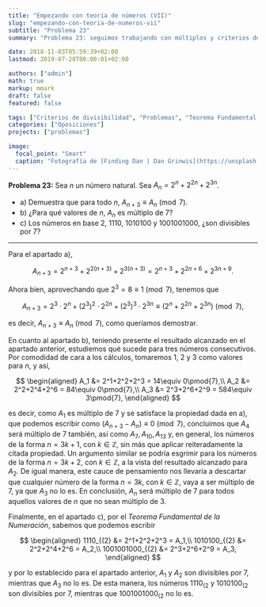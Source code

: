 ```yaml
---
title: "Empezando con teoría de números (VII)"
slug: "empezando-con-teoria-de-numeros-vii"
subtitle: "Problema 23"
summary: "Problema 23: seguimos trabajando con múltiplos y criterios de divisibilidad."

date: 2018-11-03T05:59:39+02:00
lastmod: 2019-07-28T00:00:01+02:00

authors: ["admin"]
math: true
markup: mmark
draft: false
featured: false

tags: ["Criterios de divisibilidad", "Problemas", "Teorema Fundamental de la Numeración", "Teoría de números"]
categories: ["Oposiciones"]
projects: ["problemas"]

image:
  focal_point: "Smart"
  caption: "Fotografía de [Finding Dan | Dan Grinwis](https://unsplash.com/@finding_dan), disponible en [Unsplash](https://unsplash.com/photos/bTFNVc4pWvY)."
---
```


**Problema 23:** Sea $n$ un número natural. Sea $A_n = 2^n + 2^{2n} + 2^{3n}$.

- a) Demuestra que para todo $n$, $A_{n+3}\equiv A_n\pmod{7}$.
- b) ¿Para qué valores de $n$, $A_n$ es múltiplo de $7$?
- c) Los números en base $2$, $1110$, $1010100$ y $1001001000$, ¿son divisibles por $7$?

***

Para el apartado a),

$$
A_{n+3} = 2^{n+3} + 2^{2(n+3)} + 2^{3(n+3)} = 2^{n+3} + 2^{2n+6} + 2^{3n+9}.
$$

Ahora bien, aprovechando que $2^3=8\equiv 1\pmod{7}$, tenemos que

$$
A_{n+3} = 2^3\cdot2^n + (2^3)^2\cdot2^{2n} + (2^3)^3\cdot 2^{3n} \equiv (2^n + 2^{2n} + 2^{3n})\pmod{7},
$$

es decir, $A_{n+3}\equiv A_n\pmod{7}$, como queríamos demostrar.

En cuanto al apartado b), teniendo presente el resultado alcanzado en el apartado anterior, estudiemos qué sucede para tres números consecutivos. Por comodidad de cara a los cálculos, tomaremos $1$, $2$ y $3$ como valores para $n$, y así,

$$
\begin{aligned}
A_1 &= 2^1+2^2+2^3 = 14\equiv 0\pmod{7},\\
A_2 &= 2^2+2^4+2^6 = 84\equiv 0\pmod{7},\\
A_3 &= 2^3+2^6+2^9 = 584\equiv 3\pmod{7},
\end{aligned}
$$

es decir, como $A_{1}$ es múltiplo de $7$ y se satisface la propiedad dada en a), que podemos escribir como $( A_{n + 3} - A_{n} ) \equiv 0 \pmod{7}$, concluimos que $A_{4}$ será múltiplo de $7$ también, así como $A_{7}, A_{10}, A_{13}$ y, en general, los números de la forma $n=3k+1$, con $k\in\mathbb{Z}$, sin más que aplicar reiteradamente la citada propiedad. Un argumento similar se podría esgrimir para los números de la forma $n=3k+2$, con $k\in\mathbb{Z}$, a la vista del resultado alcanzado para $A_2$. De igual manera, este cauce de pensamiento nos llevaría a descartar que cualquier número de la forma $n=3k$, con $k\in\mathbb{Z}$, vaya a ser múltiplo de $7$, ya que $A_3$ no lo es. En conclusión, $A_n$ será múltiplo de $7$ para todos aquellos valores de $n$ que no sean múltiplo de $3$.

Finalmente, en el apartado c), por el *Teorema Fundamental de la Numeración*, sabemos que podemos escribir

$$
\begin{aligned}
1110_{(2} &= 2^1+2^2+2^3 = A_1,\\
1010100_{(2} &= 2^2+2^4+2^6 = A_2,\\ 
1001001000_{(2} &= 2^3+2^6+2^9 = A_3,
\end{aligned}
$$

y por lo establecido para el apartado anterior, $A_{1}$ y $A_{2}$ son divisibles por $7$, mientras que $A_{3}$ no lo es. De esta manera, los números $1110_{(2}$ y $1010100_{(2}$ son divisibles por $7$, mientras que $1001001000_{(2}$ no lo es.
